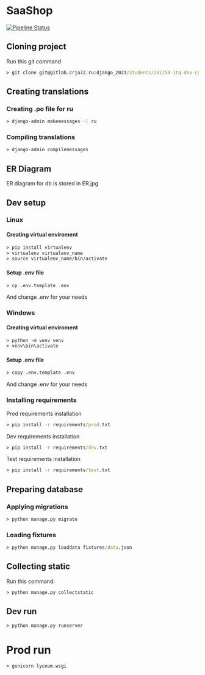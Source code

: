 # SaaShop

[![Pipeline Status](https://gitlab.crja72.ru/django_2023/students/201154-itq-dev-course-967/badges/main/pipeline.svg)](https://gitlab.crja72.ru/django_2023/students/201154-itq-dev-course-967/-/pipelines)

## Cloning project

Run this git command

```cmd
> git clone git@gitlab.crja72.ru:django_2023/students/201154-itq-dev-course-967.git
```

## Creating translations

### Creating .po file for ru

```cmd
> django-admin makemessages -l ru
```

### Compiling translations

```cmd
> django-admin compilemessages
```

## ER Diagram

ER diagram for db is stored in ER.jpg

## Dev setup

### Linux

#### Creating virtual enviroment

```cmd
> pip install virtualenv
> virtualenv virtualenv_name
> source virtualenv_name/bin/activate
```

#### Setup .env file

```cmd
> cp .env.template .env
```

And change .env for your needs

### Windows

#### Creating virtual enviroment

```cmd
> python -m venv venv
> venv\bin\activate
```

#### Setup .env file

```cmd
> copy .env.template .env
```

And change .env for your needs

### Installing requirements

Prod requirements installation

```cmd
> pip install -r requirements/prod.txt
```

Dev requirements installation

```cmd
> pip install -r requirements/dev.txt
```

Test requirements installation

```cmd
> pip install -r requirements/test.txt
```

## Preparing database

### Applying migrations

```cmd
> python manage.py migrate
```

### Loading fixtures

```cmd
> python manage.py loaddata fixtures/data.json
```

## Collecting static

Run this command:

```cmd
> python manage.py collectstatic
```

## Dev run

```cmd
> python manage.py runserver
```

# Prod run

```cmd
> gunicorn lyceum.wsgi
```
